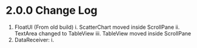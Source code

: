 # 2.0.0 Change Log

1. FloatUI (From old build)
   i. ScatterChart moved inside ScrollPane
   ii. TextArea changed to TableView
   iii. TableView moved inside ScrollPane
2. DataReceiver:
   i. 